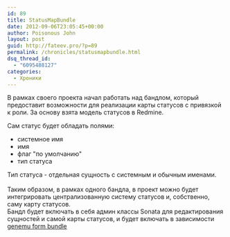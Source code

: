 ```yaml
---
id: 89
title: StatusMapBundle
date: 2012-09-06T23:05:45+00:00
author: Poisonous John
layout: post
guid: http://fateev.pro/?p=89
permalink: /chronicles/statusmapbundle.html
dsq_thread_id:
  - "6095488127"
categories:
  - Хроники
---
```



В рамках своего проекта начал работать над бандлом, который предоставит возможности для реализации карты статусов с привязкой к роли. За основу взята модель статусов в Redmine.

Сам статус будет обладать полями:
<ul>
	<li>системное имя</li>
	<li>имя</li>
	<li>флаг "по умолчанию"</li>
	<li>тип статуса</li>
</ul>
<div>Тип статуса - отдельная сущность с системным и обычным именами.</div>
<div>&nbsp;</div>
<div>Таким образом, в рамках одного бандла, в проект можно будет интегрировать централизованную систему статусов и, собственно, саму карту статусов.</div>
Бандл будет включать в себя админ классы Sonata для редактирования сущностей и самой карты статусов, и будет включать в зависимости <a title="Genemu Form Bundle" href="http://fateev.pro/symfony-sonata/genemu-form-bundle.html">genemu form bundle</a>